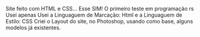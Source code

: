 Site feito com HTML e CSS...
Esse SIM! O primeiro teste em programação rs
Usei apenas Usei a Linguaguem de Marcação: Html e a Linguaguem de Estilo: CSS 
Criei o Layout do site, no Photoshop, usando como base, alguns modelos já existentes.
